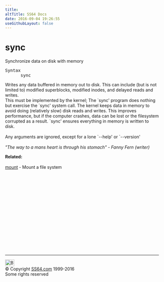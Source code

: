 ```yaml
---
title:
altTitle: SS64 Docs
date: 2016-09-04 19:26:55
useGithubLayout: false
---
```

<!-- #BeginLibraryItem "/Library/head_bash.lbi" --><!-- #EndLibraryItem --><h1>sync</h1> 
<p>Synchronize data on disk with memory</p>
<pre>Syntax
      sync</pre>
<p>Writes any data buffered in memory out to disk. This can include 
  (but is not limited to) modified superblocks, modified inodes, and delayed reads 
  and writes. <br>
  This must be implemented by the kernel; The `sync' program does nothing but 
  exercise the `sync' system call. The kernel keeps data in memory to avoid doing 
  (relatively slow) disk reads and writes. This improves performance, but if the 
  computer crashes, data can be lost or the filesystem corrupted as a result. 
  `sync' ensures everything in memory is written to disk. <br>
  <br>
  Any arguments are ignored, except for a lone `--help' or `--version'<br>
  <br>
  <i class="quote">"The way to a mans heart is through his stomach" - Fanny 
  Fern (writer) </i> </p>
<p><b>Related:</b><br>
<br>
<a href="mount.html">mount</a> - Mount a file system</p><!-- #BeginLibraryItem "/Library/foot_bash.lbi" --><p>
<!-- bash300 -->
<ins class="adsbygoogle" style="display:inline-block;width:300px;height:250px" data-ad-client="ca-pub-6140977852749469" data-ad-slot="4615356305"></ins>
<script>
(adsbygoogle = window.adsbygoogle || []).push({});
</script></p>
<hr>
<div id="bl" class="footer"><a href="sync.html#"><img src="../images/top.png" width="30" height="22" alt="Back to the Top"></a></div>
<div id="br" class="footer, tagline">© Copyright <a href="../index.html">SS64.com</a> 1999-2016<br>
Some rights reserved</div><!-- #EndLibraryItem -->

